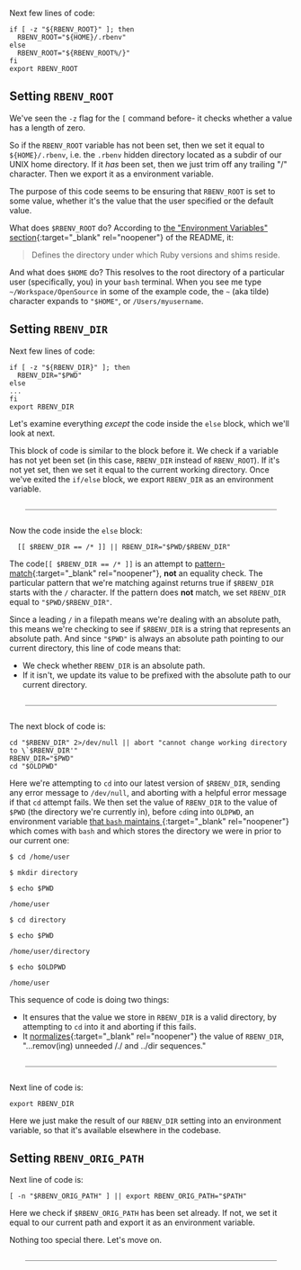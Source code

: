 

Next few lines of code:

```
if [ -z "${RBENV_ROOT}" ]; then
  RBENV_ROOT="${HOME}/.rbenv"
else
  RBENV_ROOT="${RBENV_ROOT%/}"
fi
export RBENV_ROOT
```

## Setting `RBENV_ROOT`

We've seen the `-z` flag for the `[` command before- it checks whether a value has a length of zero.

So if the `RBENV_ROOT` variable has not been set, then we set it equal to `${HOME}/.rbenv`, i.e. the `.rbenv` hidden directory located as a subdir of our UNIX home directory.  If it *has* been set, then we just trim off any trailing "/" character.  Then we export it as a environment variable.

The purpose of this code seems to be ensuring that `RBENV_ROOT` is set to some value, whether it's the value that the user specified or the default value.

What does `$RBENV_ROOT` do?  According to [the "Environment Variables" section](https://github.com/rbenv/rbenv#environment-variables){:target="_blank" rel="noopener"} of the README, it:

> Defines the directory under which Ruby versions and shims reside.

And what does `$HOME` do?  This resolves to the root directory of a particular user (specifically, you) in your `bash` terminal.  When you see me type `~/Workspace/OpenSource` in some of the example code, the `~` (aka tilde) character expands to `"$HOME"`, or `/Users/myusername`.

## Setting `RBENV_DIR`

Next few lines of code:

```
if [ -z "${RBENV_DIR}" ]; then
  RBENV_DIR="$PWD"
else
...
fi
export RBENV_DIR
```

Let's examine everything *except* the code inside the `else` block, which we'll look at next.

This block of code is similar to the block before it.  We check if a variable has not yet been set (in this case, `RBENV_DIR` instead of `RBENV_ROOT`).  If it's not yet set, then we set it equal to the current working directory.  Once we've exited the `if/else` block, we export `RBENV_DIR` as an environment variable.

<div style="margin: 2em; border-bottom: 1px solid grey"></div>

Now the code inside the `else` block:

```
  [[ $RBENV_DIR == /* ]] || RBENV_DIR="$PWD/$RBENV_DIR"
```

The code`[[ $RBENV_DIR == /* ]]` is an attempt to [pattern-match](https://web.archive.org/web/20220628171954/https://unix.stackexchange.com/questions/72039/whats-the-difference-between-single-and-double-equal-signs-in-shell-compari){:target="_blank" rel="noopener"}, **not** an equality check.  The particular pattern that we're matching against returns true if `$RBENV_DIR` starts with the `/` character.  If the pattern does **not** match, we set `RBENV_DIR` equal to `"$PWD/$RBENV_DIR"`.

Since a leading `/` in a filepath means we're dealing with an absolute path, this means we're checking to see if `$RBENV_DIR` is a string that represents an absolute path.  And since `"$PWD"` is always an absolute path pointing to our current directory, this line of code means that:

 - We check whether `RBENV_DIR` is an absolute path.
 - If it isn't, we update its value to be prefixed with the absolute path to our current directory.

<div style="margin: 2em; border-bottom: 1px solid grey"></div>

The next block of code is:

```
cd "$RBENV_DIR" 2>/dev/null || abort "cannot change working directory to \`$RBENV_DIR'"
RBENV_DIR="$PWD"
cd "$OLDPWD"
```

Here we're attempting to `cd` into our latest version of `$RBENV_DIR`, sending any error message to `/dev/null`, and aborting with a helpful error message if that `cd` attempt fails.  We then set the value of `RBENV_DIR` to the value of `$PWD` (the directory we're currently in), before `cd`ing into `OLDPWD`, an environment variable [that `bash` maintains ](https://web.archive.org/web/20220127091111/https://riptutorial.com/bash/example/16875/-oldpwd){:target="_blank" rel="noopener"} which comes with `bash` and which stores the directory we were in prior to our current one:

```
$ cd /home/user

$ mkdir directory

$ echo $PWD

/home/user

$ cd directory

$ echo $PWD

/home/user/directory

$ echo $OLDPWD

/home/user
```

This sequence of code is doing two things:

 - It ensures that the value we store in `RBENV_DIR` is a valid directory, by attempting to `cd` into it and aborting if this fails.
 - It [normalizes](https://web.archive.org/web/20220619163902/https://www.linux.com/training-tutorials/normalizing-path-names-bash/){:target="_blank" rel="noopener"} the value of `RBENV_DIR`, "...remov(ing) unneeded /./ and ../dir sequences."

<div style="margin: 2em; border-bottom: 1px solid grey"></div>

Next line of code is:

```
export RBENV_DIR
```
Here we just make the result of our `RBENV_DIR` setting into an environment variable, so that it's available elsewhere in the codebase.

## Setting `RBENV_ORIG_PATH`

Next line of code is:

```
[ -n "$RBENV_ORIG_PATH" ] || export RBENV_ORIG_PATH="$PATH"
```

Here we check if `$RBENV_ORIG_PATH` has been set already.  If not, we set it equal to our current path and export it as an environment variable.

Nothing too special there.  Let's move on.

<div style="margin: 2em; border-bottom: 1px solid grey"></div>

